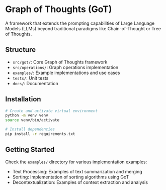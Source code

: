 # Graph of Thoughts (GoT)

A framework that extends the prompting capabilities of Large Language Models (LLMs) beyond traditional paradigms like Chain-of-Thought or Tree of Thoughts.

## Structure

- `src/got/`: Core Graph of Thoughts framework
- `src/operations/`: Graph operations implementation
- `examples/`: Example implementations and use cases
- `tests/`: Unit tests
- `docs/`: Documentation

## Installation

```bash
# Create and activate virtual environment
python -m venv venv
source venv/bin/activate

# Install dependencies
pip install -r requirements.txt
```

## Getting Started

Check the `examples/` directory for various implementation examples:
- Text Processing: Examples of text summarization and merging
- Sorting: Implementation of sorting algorithms using GoT
- Decontextualization: Examples of context extraction and analysis
